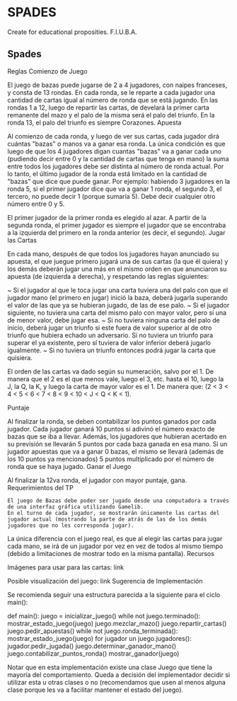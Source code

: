 # SPADES
Create for educational proposities. F.I.U.B.A.

## Spades
Reglas
Comienzo de Juego

El juego de bazas puede jugarse de 2 a 4 jugadores, con naipes franceses, y consta de 13 rondas. En cada ronda, se le reparte a cada jugador una cantidad de cartas igual al número de ronda que se está jugando. En las rondas 1 a 12, luego de repartir las cartas, de develará la primer carta remanente del mazo y el palo de la misma será el palo del triunfo. En la ronda 13, el palo del triunfo es siempre Corazones.
Apuesta

Al comienzo de cada ronda, y luego de ver sus cartas, cada jugador dirá cuántas "bazas" o manos va a ganar esa ronda. La única condición es que luego de que los 4 jugadores digan cuantas "bazas" va a ganar cada uno (pudiendo decir entre 0 y la cantidad de cartas que tenga en mano) la suma entre todos los jugadores debe ser distinta al número de ronda actual. Por lo tanto, el último jugador de la ronda está limitado en la cantidad de "bazas" que dice que puede ganar. Por ejemplo: habiendo 3 jugadores en la ronda 5, si el primer jugador dice que va a ganar 1 ronda, el segundo 3, el tercero, no puede decir 1 (porque sumaría 5). Debe decir cualquier otro número entre 0 y 5.

El primer jugador de la primer ronda es elegido al azar. A partir de la segunda ronda, el primer jugador es siempre el jugador que se encontraba a la izquierda del primero en la ronda anterior (es decir, el segundo).
Jugar las Cartas

En cada mano, después de que todos los jugadores hayan anunciado su apuesta, el que juegue primero jugará una de sus cartas (la que él quiera) y los demás deberán jugar una más en el mismo orden en que anunciaron su apuesta (de izquierda a derecha), y respetando las reglas siguientes:

~ Si el jugador al que le toca jugar una carta tuviera una del palo con que el jugador mano (el primero en jugar) inició la baza, deberá jugarla superando el valor de las que ya se hubieran jugado, de las de ese palo.
~ Si el jugador siguiente, no tuviera una carta del mismo palo con mayor valor, pero sí una de menor valor, debe jugar esa.
~ Si no tuviera ninguna carta del palo de inicio, deberá jugar un triunfo si este fuera de valor superior al de otro triunfo que hubiera echado un adversario. Si no tuviera un triunfo para superar el ya existente, pero sí tuviera de valor inferior deberá jugarlo igualmente.
~ Si no tuviera un triunfo entonces podrá jugar la carta que quisiera.

El orden de las cartas va dado según su numeración, salvo por el 1. De manera que el 2 es el que menos vale, luego el 3, etc. hasta el 10, luego la J, la Q, la K, y luego la carta de mayor valor es el 1. De manera que:
(2 < 3 < 4 < 5 < 6 < 7 < 8 < 9 < 10 < J < Q < K < 1).

Puntaje

Al finalizar la ronda, se deben contabilizar los puntos ganados por cada jugador. Cada jugador ganará 10 puntos si adivinó el número exacto de bazas que se iba a llevar. Además, los jugadores que hubieran acertado en su previsión se llevarán 5 puntos por cada baza ganada en esa mano. Si un jugador apuestas que va a ganar 0 bazas, el mismo se llevará (además de los 10 puntos ya mencionados) 5 puntos multiplicado por el número de ronda que se haya jugado.
Ganar el Juego

Al finalizar la 12va ronda, el jugador con mayor puntaje, gana.
Requerimientos del TP

    El juego de Bazas debe poder ser jugado desde una computadora a través de una interfaz gráfica utilizando Gamelib.
    En el turno de cada jugador, se mostrarán únicamente las cartas del jugador actual (mostrando la parte de atrás de las de los demás jugadores que no les corresponda jugar).

La única diferencia con el juego real, es que al elegir las cartas para jugar cada mano, se irá de un jugador por vez en vez de todos al mismo tiempo (debido a limitaciones de mostrar todo en la misma pantalla).
Recursos

Imágenes para usar para las cartas: link

Posible visualización del juego: link
Sugerencia de Implementación

Se recomienda seguir una estructura parecida a la siguiente para el ciclo main():

def main():
    juego = inicializar_juego()
    while not juego.terminado():
        mostrar_estado_juego(juego)
        juego.mezclar_mazo()
        juego.repartir_cartas()
        juego.pedir_apuestas()
        while not juego.ronda_terminada():
            mostrar_estado_juego(juego)
            for jugador un juego.jugadores():
                jugador.pedir_jugada()
            juego.determinar_ganador_mano()
        juego.contabilizar_puntos_ronda()
    mostrar_ganador(juego)

Notar que en esta implementación existe una clase Juego que tiene la mayoría del comportamiento. Queda a decisión del implementador decidir si utilizar esta u otras clases o no (recomendamos que usen al menos alguna clase porque les va a facilitar mantener el estado del juego).
